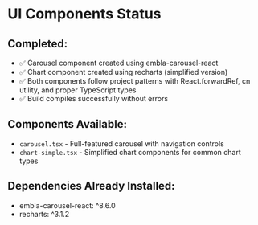 # UI Components Status

## Completed:
- ✅ Carousel component created using embla-carousel-react
- ✅ Chart component created using recharts (simplified version)
- ✅ Both components follow project patterns with React.forwardRef, cn utility, and proper TypeScript types
- ✅ Build compiles successfully without errors

## Components Available:
- `carousel.tsx` - Full-featured carousel with navigation controls
- `chart-simple.tsx` - Simplified chart components for common chart types

## Dependencies Already Installed:
- embla-carousel-react: ^8.6.0
- recharts: ^3.1.2
